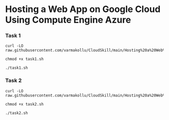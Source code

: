 # Hosting a Web App on Google Cloud Using Compute Engine Azure

### Task 1
```
curl -LO raw.githubusercontent.com/varmakollu/CloudSkill/main/Hosting%20a%20Web%20App%20on%20Google%20Cloud%20Using%20Compute%20Engine%20Azure/task1.sh

chmod +x task1.sh

./task1.sh

```

### Task 2
```
curl -LO raw.githubusercontent.com/varmakollu/CloudSkill/main/Hosting%20a%20Web%20App%20on%20Google%20Cloud%20Using%20Compute%20Engine%20Azure/task2.sh

chmod +x task2.sh

./task2.sh

```
